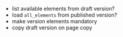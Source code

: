 - list available elements from draft version?
- load `all_elements` from published version?
- make version elements mandatory
- copy draft version on page copy
